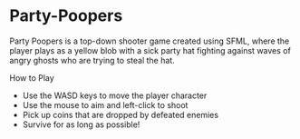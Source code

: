 # Party-Poopers

Party Poopers is a top-down shooter game created using SFML, where the player plays as a yellow blob with a sick party hat fighting against waves of angry ghosts who are trying to steal the hat.

How to Play
- Use the WASD keys to move the player character
- Use the mouse to aim and left-click to shoot
- Pick up coins that are dropped by defeated enemies
- Survive for as long as possible!
